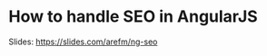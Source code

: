 How to handle SEO in AngularJS
==============================

Slides: https://slides.com/arefm/ng-seo